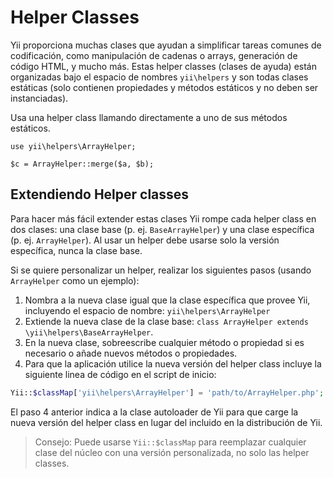 Helper Classes
=============

Yii proporciona muchas clases que ayudan a simplificar tareas comunes de codificación, como manipulación de cadenas o arrays,
generación de código HTML, y mucho más. Estas helper classes (clases de ayuda) están organizadas bajo el espacio de nombres `yii\helpers` 
y son todas clases estáticas (solo contienen propiedades y métodos estáticos y no deben ser instanciadas).

Usa una helper class llamando directamente a uno de sus métodos estáticos.

```
use yii\helpers\ArrayHelper;

$c = ArrayHelper::merge($a, $b);
```

Extendiendo Helper classes
-----------------------

Para hacer más fácil extender estas clases Yii rompe cada helper class en dos clases: una clase base (p. ej. `BaseArrayHelper`)
y una clase específica (p. ej. `ArrayHelper`). Al usar un helper debe usarse solo la versión específica, nunca la clase base.

Si se quiere personalizar un helper, realizar los siguientes pasos (usando `ArrayHelper` como un ejemplo):

1. Nombra a la nueva clase igual que la clase específica que provee Yii, incluyendo el espacio de nombre: `yii\helpers\ArrayHelper`
2. Extiende la nueva clase de la clase base: `class ArrayHelper extends \yii\helpers\BaseArrayHelper`.
3. En la nueva clase, sobreescribe cualquier método o propiedad si es necesario o añade nuevos métodos o propiedades.
4. Para que la aplicación utilice la nueva versión del helper class incluye la siguiente linea de código en el script de inicio:

```php
Yii::$classMap['yii\helpers\ArrayHelper'] = 'path/to/ArrayHelper.php';
```

El paso 4 anterior indica a la clase autoloader de Yii para que carge la nueva versión del helper class en lugar del incluido en la distribución de Yii.
> Consejo: Puede usarse `Yii::$classMap` para reemplazar cualquier clase del núcleo con una versión personalizada, no solo las helper classes. 
